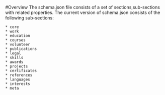 #Overview
The schema.json file consists of a set of sections,sub-sections with related properties.
The current version of schema.json consists of the following sub-sections:

    * core
    * work
    * education
    * courses
    * volunteer
    * publications
    * legal
    * skills
    * awards
    * projects
    * certificates
    * references
    * languages
    * interests
    * meta